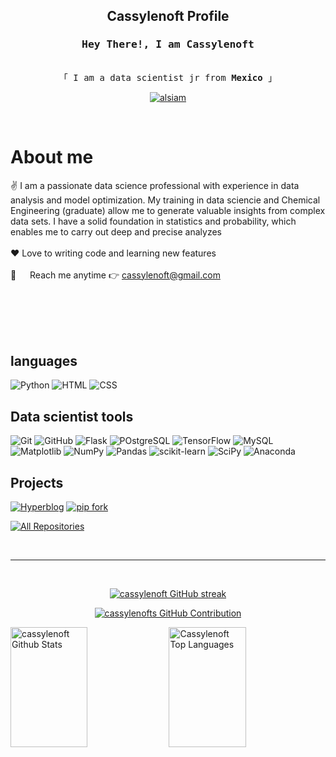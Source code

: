 <!-- Title -->
<h2 align="center">
  Cassylenoft Profile
  
</h2>

<!-- Intro  -->
<h3 align="center">
        <samp> Hey There!, I am Cassylenoft
               </samp>
</h3>


<p align="center"> 
  <samp>   
    <br>
    「 I am a data scientist jr from <b>Mexico</b> 」
    <br>
  </samp>
</p>

<p align="center">
 <a href="https://linkedin.com/in/carlosm1698" target="_blank">
  <img src="https://img.shields.io/badge/LinkedIn-0077B5?style=for-the-badge&logo=linkedin&logoColor=white" alt="alsiam"/>
 </a>
</p>
<br />

<!-- About Section -->
 # About me
 
<p>

  
 ✌️ I am a passionate data science professional with experience in data analysis and model optimization.
 My training in data sciencie and Chemical Engineering (graduate) allow me to generate valuable insights from complex data sets. 
 I have a solid foundation in statistics and probability, which enables me to carry out deep and precise analyzes<br></br>
 ❤️  Love to writing code and learning new features<br/><br/>
 📧 &emsp; Reach me anytime :point_right: cassylenoft@gmail.com<br/><br/>

</p>

<br/>
<br/>
<br/>

## languages

![Python](https://img.shields.io/badge/Python-3776AB?style=for-the-badge&logo=python&logoColor=white)
![HTML](https://img.shields.io/badge/HTML5-E34F26?style=for-the-badge&logo=html5&logoColor=white)
![CSS](	https://img.shields.io/badge/CSS-239120?&style=for-the-badge&logo=css3&logoColor=white)
<br/>

## Data scientist tools

![Git](https://img.shields.io/badge/Git-F05032?style=for-the-badge&logo=git&logoColor=white)
![GitHub](https://img.shields.io/badge/github-%23121011.svg?style=for-the-badge&logo=github&logoColor=white)
![Flask](	https://img.shields.io/badge/Flask-000000?style=for-the-badge&logo=flask&logoColor=white)
![POstgreSQL](https://img.shields.io/badge/PostgreSQL-316192?style=for-the-badge&logo=postgresql&logoColor=white)
![TensorFlow](https://img.shields.io/badge/TensorFlow-FF6F00?style=for-the-badge&logo=tensorflow&logoColor=white)
![MySQL](https://img.shields.io/badge/MySQL-005C84?style=for-the-badge&logo=mysql&logoColor=white)
![Matplotlib](https://img.shields.io/badge/Matplotlib-%23ffffff.svg?style=for-the-badge&logo=Matplotlib&logoColor=black)
![NumPy](https://img.shields.io/badge/numpy-%23013243.svg?style=for-the-badge&logo=numpy&logoColor=white)
![Pandas](https://img.shields.io/badge/pandas-%23150458.svg?style=for-the-badge&logo=pandas&logoColor=white)
![scikit-learn](https://img.shields.io/badge/scikit--learn-%23F7931E.svg?style=for-the-badge&logo=scikit-learn&logoColor=white)
![SciPy](https://img.shields.io/badge/SciPy-%230C55A5.svg?style=for-the-badge&logo=scipy&logoColor=%white)
![Anaconda](https://img.shields.io/badge/Anaconda-%2344A833.svg?style=for-the-badge&logo=anaconda&logoColor=white)
<br/>

## Projects 
[![Hyperblog](https://github-readme-stats.vercel.app/api/pin/?username=cassylenoft&repo=hyperblog&border_color=7F3FBF&bg_color=0D1117&title_color=C9D1D9&text_color=8B949E&icon_color=7F3FBF)](https://github.com/cassylenoft/hyperblog)
[![pip fork](https://github-readme-stats.vercel.app/api/pin/?username=cassylenoft&repo=curso-python-pip-fork&border_color=7F3FBF&bg_color=0D1117&title_color=C9D1D9&text_color=8B949E&icon_color=7F3FBF)](https://github.com/cassylenoft/curso-python-pip-fork)



<p align="left">
  <a href="https://github.com/cassylenoft?tab=repositories" target="_blank"><img alt="All Repositories" title="All Repositories" src="https://img.shields.io/badge/-All%20Repos-2962FF?style=for-the-badge&logo=koding&logoColor=white"/></a>
</p>

<br/>
<hr/>
<br/>

<p align="center">
  <a href="https://github.com/cassylenoft">
    <img src="https://github-readme-streak-stats.herokuapp.com/?user=alsiam&theme=radical&border=7F3FBF&background=0D1117" alt="cassylenoft GitHub streak"/>
  </a>
</p>

<p align="center">
  <a href="https://github.com/cassylenoft">
    <img src="https://github-profile-summary-cards.vercel.app/api/cards/profile-details?username=cassylenoft&theme=radical" alt="cassylenofts GitHub Contribution"/>
  </a>
</p>

<a> 
    <a href="https://github.com/cassylenoft"><img alt="cassylenoft Github Stats" src="https://denvercoder1-github-readme-stats.vercel.app/api?username=cassylenoft&show_icons=true&count_private=true&theme=react&border_color=7F3FBF&bg_color=0D1117&title_color=F85D7F&icon_color=F8D866" height="192px" width="49.5%"/></a>
  <a href="https://github.com/cassylenoft"><img alt="Cassylenoft Top Languages" src="https://denvercoder1-github-readme-stats.vercel.app/api/top-langs/?username=cassylenoft&langs_count=8&layout=compact&theme=react&border_color=7F3FBF&bg_color=0D1117&title_color=F85D7F&icon_color=F8D866" height="192px" width="49.5%"/></a>
  <br/>
</a>

